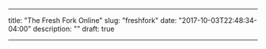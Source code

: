 ---

title: "The Fresh Fork Online"
slug: "freshfork"
date: "2017-10-03T22:48:34-04:00"
description: ""
draft: true

---